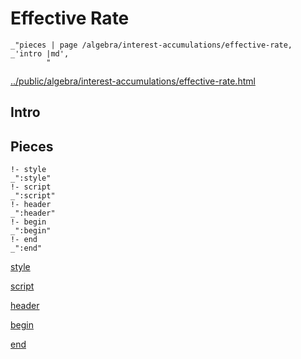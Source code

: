 # Effective Rate

    _"pieces | page /algebra/interest-accumulations/effective-rate, _'intro |md',
            "

[../public/algebra/interest-accumulations/effective-rate.html](# "save:")


## Intro

## Pieces

    !- style
    _":style"
    !- script
    _":script"
    !- header
    _":header"
    !- begin
    _":begin"
    !- end
    _":end"

[style]() 

[script]()

[header]()

[begin]()

[end]()

